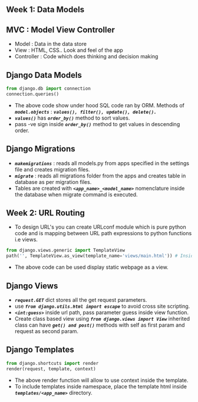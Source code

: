 ## Week 1: Data Models

## MVC : Model View Controller

- Model : Data in the data store
- View  : HTML, CSS.. Look and feel of the app
- Controller : Code which does thinking and decision making

## Django Data Models

```python
from django.db import connection
connection.queries()
```
- The above code show under hood SQL code ran by ORM.
Methods of ***`model.objects`*** : ***`values(), filter(), update(), delete().`***
- ***`values()`*** has ***`order_by()`*** method to sort values.
- pass -ve sign inside ***`order_by()`*** method to get values in descending order.

## Django Migrations

- ***`makemigrations`*** : reads all models.py from apps specified in the settings file and creates migration files.
- ***`migrate`*** : reads all migrations folder from the apps and creates table in database as per migration files.
- Tables are created with ***`<app_name>_<model_name>`*** nomenclature inside the database when migrate command is executed.

## Week 2: URL Routing

- To design URL's you can create URLconf module which is pure python code and is mapping between URL path expressions to python functions i.e views.
```python
from django.views.generic import TemplateView
path('', TemplateView.as_view(template_name='views/main.html')) # Inside urlpatterns list
```
- The above code can be used display static webpage as a view.

## Django Views

- ***`request.GET`*** dict stores all the get request parameters.
- use ***`from django.utils.html import escape`*** to avoid cross site scripting.
- ***`<int:guess>`*** inside url path, pass parameter guess inside view function.
- Create class based view using ***`from django.views import View`*** inherited class can have ***`get() and post()`*** methods with self as first param and request as second param.

## Django Templates

```python
from django.shortcuts import render
render(request, template, context)
```
- The above render function will allow to use context inside the template.
- To include templates inside namespace, place the template html inside ***`templates/<app_name>`*** directory.